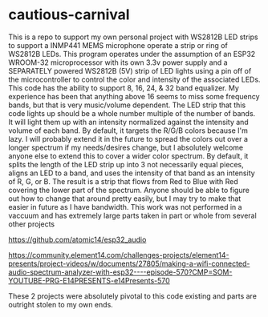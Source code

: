 # cautious-carnival
This is a repo to support my own personal project with WS2812B LED strips to support a INMP441 MEMS microphone operate a strip or ring of WS2812B LEDs. This program operates under the assumption of an ESP32 WROOM-32 microprocessor with its own 3.3v power supply and a SEPARATELY powered WS2812B (5V) strip of LED lights using a pin off of the microcontroller to control the color and intensity of the associated LEDs. This code has the ability to support 8, 16, 24, & 32 band equalizer. My experience has been that anything above 16 seems to miss some frequency bands, but that is very music/volume dependent. The LED strip that this code lights up should be a whole number multiple of the number of bands. It will light them up with an intensity normalized against the intensity and volume of each band. By default, it targets the R/G/B colors because I'm lazy. I will probably extend it in the future to spread the colors out over a longer spectrum if my needs/desires change, but I absolutely welcome anyone else to extend this to cover a wider color spectrum. By default, it splits the length of the LED strip up into 3 not necessarily equal pieces, aligns an LED to a band, and uses the intensity of that band as an intensity of R, G, or B. The result is a strip that flows from Red to Blue with Red covering the lower part of the spectrum. Anyone should be able to figure out how to change that around pretty easily, but I may try to make that easier in future as I have bandwidth. This work was not performed in a vaccuum and has extremely large parts taken in part or whole from several other projects

https://github.com/atomic14/esp32_audio

https://community.element14.com/challenges-projects/element14-presents/project-videos/w/documents/27805/making-a-wifi-connected-audio-spectrum-analyzer-with-esp32----episode-570?CMP=SOM-YOUTUBE-PRG-E14PRESENTS-e14Presents-570

These 2 projects were absolutely pivotal to this code existing and parts are outright stolen to my own ends.
